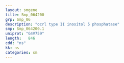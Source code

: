 ```yaml
---
layout: smgene
title: Smp_064200
grp: Smp_06
description: "ocrl type II inositol 5 phosphatase"
smp: Smp_064200.1
uniprot: "G4V759"
length:   846
cdd: "ns"
kk: ns
categories: sm
---
```


